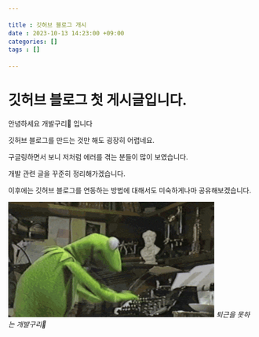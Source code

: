 ```yaml
---

title : 깃허브 블로그 개시
date : 2023-10-13 14:23:00 +09:00
categories: []
tags : []

---
```


# 깃허브 블로그 첫 게시글입니다.

안녕하세요 개발구리🐸 입니다

깃허브 블로그를 만드는 것만 해도 굉장히 어렵네요.

구글링하면서 보니 저처럼 에러를 겪는 분들이 많이 보였습니다.

개발 관련 글을 꾸준히 정리해가겠습니다.

이후에는 깃허브 블로그를 연동하는 방법에 대해서도 미숙하게나마 공유해보겠습니다.

![img-description](/assets/img/kermit/working%20kermit.gif)
_퇴근을 못하는 개발구리🐸_

